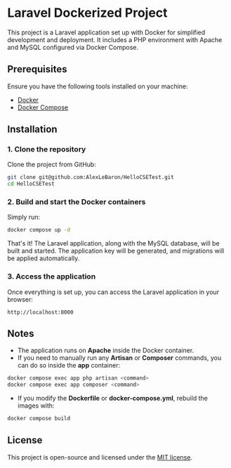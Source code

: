 # Laravel Dockerized Project

This project is a Laravel application set up with Docker for simplified development and deployment. It includes a PHP environment with Apache and MySQL configured via Docker Compose.

## Prerequisites

Ensure you have the following tools installed on your machine:

- [Docker](https://www.docker.com/)
- [Docker Compose](https://docs.docker.com/compose/)

## Installation

### 1. Clone the repository

Clone the project from GitHub:

```bash
git clone git@github.com:AlexLeBaron/HelloCSETest.git
cd HelloCSETest
``` 
### 2. Build and start the Docker containers

Simply run:

```bash
docker compose up -d
``` 
That's it! The Laravel application, along with the MySQL database, will be built and started. The application key will be generated, and migrations will be applied automatically.

### 3. Access the application

Once everything is set up, you can access the Laravel application in your browser:

```link
http://localhost:8000
```

## Notes

- The application runs on **Apache** inside the Docker container.
- If you need to manually run any **Artisan** or **Composer** commands, you can do so inside the **app** container:

```bash
docker compose exec app php artisan <command>
docker compose exec app composer <command>
``` 
- If you modify the **Dockerfile** or **docker-compose.yml**, rebuild the images with:

```bash
docker compose build
``` 
## License

This project is open-source and licensed under the [MIT license](https://opensource.org/licenses/MIT).
